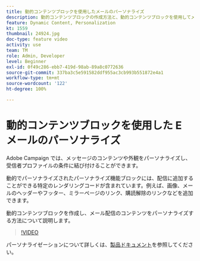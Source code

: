 ```yaml
---
title: 動的コンテンツブロックを使用したメールのパーソナライズ
description: 動的コンテンツブロックの作成方法と、動的コンテンツブロックを使用してメール配信のコンテンツをパーソナライズする方法について説明します。
feature: Dynamic Content, Personalization
kt: 1559
thumbnail: 24924.jpg
doc-type: feature video
activity: use
team: TM
role: Admin, Developer
level: Beginner
exl-id: 0f49c286-ebb7-419d-98ab-89a8c0772636
source-git-commit: 337ba3c5e591582ddf955ac3cb993b551872e4a1
workflow-type: tm+mt
source-wordcount: '122'
ht-degree: 100%

---
```



# 動的コンテンツブロックを使用した E メールのパーソナライズ

Adobe Campaign では、メッセージのコンテンツや外観をパーソナライズし、受信者プロファイルの条件に結び付けることができます。

動的でパーソナライズされたパーソナライズ機能ブロックには、配信に追加することができる特定のレンダリングコードが含まれています。例えば、画像、メールのヘッダーやフッター、ミラーページのリンク、購読解除のリンクなどを追加できます。

動的コンテンツブロックを作成し、メール配信のコンテンツをパーソナライズする方法について説明します。

>[!VIDEO](https://video.tv.adobe.com/v/24924?quality=12)

パーソナライゼーションについて詳しくは、[製品ドキュメント](https://experienceleague.adobe.com/docs/campaign-classic/using/sending-messages/personalizing-deliveries/about-personalization.html?lang=ja)を参照してください。
